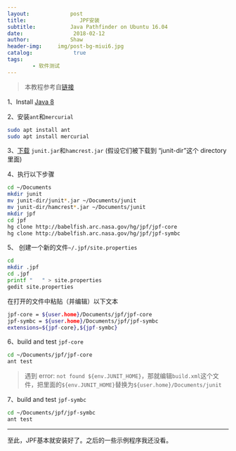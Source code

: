 ```yaml
---
layout:             post
title:                 JPF安装
subtitle:           Java Pathfinder on Ubuntu 16.04
date:      	         2018-02-12
author:             Shaw
header-img:     img/post-bg-miui6.jpg
catalog: 	         true
tags:
        - 软件测试
---
```


>本教程参考自[链接](https://verificationglasses.wordpress.com/2017/02/13/installing-java-pathfinder-jpf-for-symbolic-execution/) 

1、Install [Java 8](http://tipsonubuntu.com/2016/07/31/install-oracle-java-8-9-ubuntu-16-04-linux-mint-18/) 

2、安装`ant`和`mercurial`

```bash
sudo apt install ant
sudo apt install mercurial
```

3、[下载](https://github.com/junit-team/junit4/wiki/Download-and-Install) `junit.jar`和`hamcrest.jar` (假设它们被下载到 “junit-dir”这个 directory 里面)

4、执行以下步骤

```bash
cd ~/Documents
mkdir junit
mv junit-dir/junit*.jar ~/Documents/junit
mv junit-dir/hamcrest*.jar ~/Documents/junit
mkdir jpf
cd jpf
hg clone http://babelfish.arc.nasa.gov/hg/jpf/jpf-core
hg clone http://babelfish.arc.nasa.gov/hg/jpf/jpf-symbc
```

5、 创建一个新的文件`~/.jpf/site.properties`

```bash
cd
mkdir .jpf
cd .jpf
printf "   " > site.properties
gedit site.properties
```

在打开的文件中粘贴（并编辑）以下文本
```bash
jpf-core = ${user.home}/Documents/jpf/jpf-core
jpf-symbc = ${user.home}/Documents/jpf/jpf-symbc
extensions=${jpf-core},${jpf-symbc}
```

6、build and test `jpf-core`

```bash
cd ~/Documents/jpf/jpf-core
ant test
```

>遇到 error: `not found ${env.JUNIT_HOME}`，那就编辑`build.xml`这个文件，把里面的`${env.JUNIT_HOME}`替换为`${user.home}/Documents/junit`

7、build and test `jpf-symbc`

```bash
cd ~/Documents/jpf/jpf-symbc
ant test
```

---
至此，JPF基本就安装好了。之后的一些示例程序我还没看。